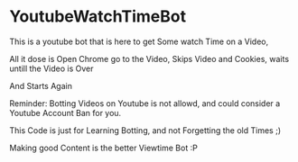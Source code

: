 # YoutubeWatchTimeBot
This is a youtube bot that is here to get Some watch Time on a Video, 

All it dose is Open Chrome go to the Video, Skips Video and Cookies, waits untill the Video is Over

And Starts Again 

Reminder: 
Botting Videos on Youtube is not allowd, and could consider a Youtube Account Ban for you. 

This Code is just for Learning Botting, and not Forgetting the old Times ;) 

Making good Content is the better Viewtime Bot :P  
